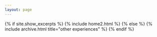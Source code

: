 ```yaml
---
layout: page
---
```


{% if site.show_excerpts %}
  {% include home2.html %}
{% else %}
  {% include archive.html title="other experiences" %}
{% endif %}
